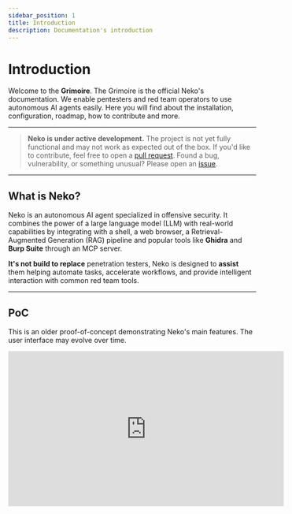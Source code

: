 ```yaml
---
sidebar_position: 1
title: Introduction
description: Documentation's introduction
---
```


# Introduction

Welcome to the **Grimoire**.
The Grimoire is the official Neko's documentation.
We enable pentesters and red team operators to use autonomous AI agents easily.
Here you will find about the installation, configuration, roadmap, how to contribute and more.

---

> **Neko is under active development.**
> The project is not yet fully functional and may not work as expected out of the box.
> If you'd like to contribute, feel free to open a [pull request](https://github.com/Fastiraz/neko/pulls).
> Found a bug, vulnerability, or something unusual? Please open an [issue](https://github.com/Fastiraz/neko/issues).

---

## What is Neko?

Neko is an autonomous AI agent specialized in offensive security. It combines the power of a large language model (LLM) with real-world capabilities by integrating with a shell, a web browser, a Retrieval-Augmented Generation (RAG) pipeline and popular tools like **Ghidra** and **Burp Suite** through an MCP server.

**It's not build to replace** penetration testers, Neko is designed to **assist** them helping automate tasks, accelerate workflows, and provide intelligent interaction with common red team tools.

---

## PoC

This is an older proof-of-concept demonstrating Neko's main features.
The user interface may evolve over time.

<div align="center">
  <iframe width="560" height="315" src="https://www.youtube.com/embed/nXgJj5i2ef0" title="YouTube video player" frameborder="0" allow="accelerometer; autoplay; clipboard-write; encrypted-media; gyroscope; picture-in-picture" allowfullscreen></iframe>
</div>

